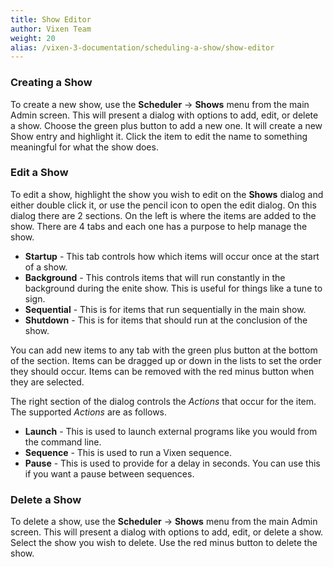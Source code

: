 ```yaml
---
title: Show Editor
author: Vixen Team
weight: 20
alias: /vixen-3-documentation/scheduling-a-show/show-editor
---
```


### Creating a Show

To create a new show, use the **Scheduler** -> **Shows** menu from the main Admin screen. This will present a dialog with options to add, edit, or delete a show. Choose the green plus button to add a new one. It will create a new Show entry and highlight it. Click the item to edit the name to something meaningful for what the show does.

### Edit a Show

To edit a show, highlight the show you wish to edit on the **Shows** dialog and either double click it, or use the pencil icon to open the edit dialog. On this dialog there are 2 sections. On the left is where the items are added to the show. There are 4 tabs and each one has a purpose to help manage the show.

* **Startup** - This tab controls how which items will occur once at the start of a show.
* **Background** - This controls items that will run constantly in the background during the enite show. This is useful for things like a tune to sign.
* **Sequential** - This is for items that run sequentially in the main show.
* **Shutdown** - This is for items that should run at the conclusion of the show.

You can add new items to any tab with the green plus button at the bottom of the section. Items can be dragged up or down in the lists to set the order they should occur. Items can be removed with the red minus button when they are selected.

The right section of the dialog controls the *Actions* that occur for the item. The supported *Actions* are as follows.

* **Launch** - This is used to launch external programs like you would from the command line.
* **Sequence** - This is used to run a Vixen sequence.
* **Pause** - This is used to provide for a delay in seconds. You can use this if you want a pause between sequences.
  
### Delete a Show

To delete a show, use the **Scheduler** -> **Shows** menu from the main Admin screen. This will present a dialog with options to add, edit, or delete a show. Select the show you wish to delete. Use the red minus button to delete the show.
